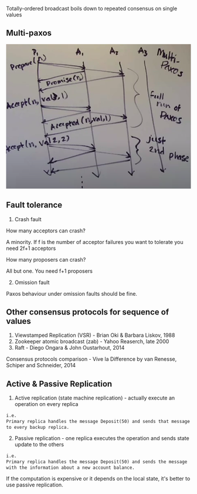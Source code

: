Totally-ordered broadcast boils down to repeated consensus on single values

## Multi-paxos

![alt_text](images/multi_paxos.png "image_tooltip")

## Fault tolerance

1. Crash fault

How many acceptors can crash? 

A minority. If f is the number of acceptor failures you want to tolerate you need 2f+1 acceptors

How many proposers can crash?

All but one. You need f+1 proposers

2. Omission fault

Paxos behaviour under omission faults should be fine.

## Other consensus protocols for sequence of values

1. Viewstamped Replication (VSR) - Brian Oki & Barbara Liskov, 1988
2. Zookeeper atomic broadcast (zab) - Yahoo Reaserch, late 2000
3. Raft - Diego Ongara & John Oustarhout, 2014

Consensus protocols comparison - Vive la Difference by van Renesse, Schiper and Schneider, 2014

## Active & Passive Replication

1. Active replication (state machine replication) - actually execute an operation on every replica

```
i.e.
Primary replica handles the message Deposit(50) and sends that message to every backup replica.
```

2. Passive replication - one replica executes the operation and sends state update to the others

```
i.e.
Primary replica handles the message Deposit(50) and sends the message with the information about a new account balance.
```

If the computation is expensive or it depends on the local state, it's better to use passive replication.

